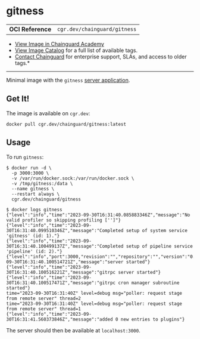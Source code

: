 <!--monopod:start-->
# gitness
| | |
| - | - |
| **OCI Reference** | `cgr.dev/chainguard/gitness` |


* [View Image in Chainguard Academy](https://edu.chainguard.dev/chainguard/chainguard-images/reference/gitness/overview/)
* [View Image Catalog](https://console.enforce.dev/images/catalog) for a full list of available tags.
* [Contact Chainguard](https://www.chainguard.dev/chainguard-images) for enterprise support, SLAs, and access to older tags.*

---
<!--monopod:end-->

Minimal image with the `gitness` [server application](https://github.com/harness/gitness).

## Get It!

The image is available on `cgr.dev`:

```
docker pull cgr.dev/chainguard/gitness:latest
```

## Usage

To run `gitness`:

```
$ docker run -d \
  -p 3000:3000 \
  -v /var/run/docker.sock:/var/run/docker.sock \
  -v /tmp/gitness:/data \
  --name gitness \
  --restart always \
  cgr.dev/chainguard/gitness

$ docker logs gitness
{"level":"info","time":"2023-09-30T16:31:40.085883346Z","message":"No valid profiler so skipping profiling ['']"}
{"level":"info","time":"2023-09-30T16:31:40.099510346Z","message":"Completed setup of system service 'gitness' (id: 1)."}
{"level":"info","time":"2023-09-30T16:31:40.100499137Z","message":"Completed setup of pipeline service 'pipeline' (id: 2)."}
{"level":"info","port":3000,"revision":"","repository":"","version":"0.0.0","time":"2023-09-30T16:31:40.100514721Z","message":"server started"}
{"level":"info","time":"2023-09-30T16:31:40.100516221Z","message":"gitrpc server started"}
{"level":"info","time":"2023-09-30T16:31:40.100517471Z","message":"gitrpc cron manager subroutine started"}
time="2023-09-30T16:31:40Z" level=debug msg="poller: request stage from remote server" thread=2
time="2023-09-30T16:31:40Z" level=debug msg="poller: request stage from remote server" thread=1
{"level":"info","time":"2023-09-30T16:31:41.560373846Z","message":"added 0 new entries to plugins"}
```

The server should then be available at `localhost:3000`.
